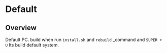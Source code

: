 # Default

## Overview

Default PC. build when run `install.sh` and `rebuild` _command and `SUPER + U` Its build default system.

